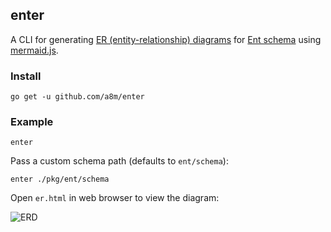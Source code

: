 ## enter

A CLI for generating [ER (entity-relationship) diagrams](https://en.wikipedia.org/wiki/Entity%E2%80%93relationship_model)
for [Ent schema](https://entgo.io/docs/schema-def) using [mermaid.js](https://mermaid-js.github.io).

### Install

```
go get -u github.com/a8m/enter
```

### Example

```
enter 
```

Pass a custom schema path (defaults to `ent/schema`):

```
enter ./pkg/ent/schema
```

Open `er.html` in web browser to view the diagram:

![ERD](https://user-images.githubusercontent.com/7413593/113307613-00f7d800-930e-11eb-8d22-0627b5dfd41d.png)
